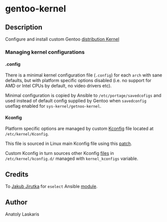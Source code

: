 # gentoo-kernel

## Description
Configure and install custom Gentoo
[distribution Kernel](https://wiki.gentoo.org/wiki/Project:Distribution_Kernel)

### Managing kernel configurations
#### .config
There is a minimal kernel configuration file (`.config`) for each `arch` with
sane defaults, but with platform specific options disabled (i.e. no support
for AMD or Intel CPUs by default, no video drivers etc).

Minimal configuration is copied by Ansible to `/etc/portage/savedcofigs`
and used instead of default config supplied by Gentoo when `savedconfig`
useflag enabled for `sys-kernel/getnoo-kernel`.

#### Kconfig
Platform specific options are managed by custom
[Kconfig](https://www.kernel.org/doc/html/latest/kbuild/kconfig.html) file
located at `/etc/kernel/Kconfig`.

This file is sourced in Linux main Kconfig file using this
[patch](files/custom-kconfig.patch).

Custom Kconfig in turn sources other Kconfig [files](files/kconfig.d/) in
`/etc/kernel/kconfig.d/` managed with `kernel_kconfigs` variable.

## Credits
To [Jakub Jirutka](https://github.com/jirutka) for `eselect` Ansible
[module](https://github.com/gentoo-ansible/role-base/blob/master/library/eselect]).

## Author
Anatoly Laskaris

